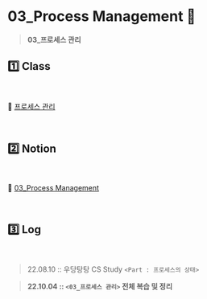 # 03_Process Management 💽

>  **03_프로세스 관리**



## :one: Class 

​       

:link: [프로세스 관리](http://www.kocw.or.kr/home/cview.do?mty=p&kemId=1226304&ar=relateCourse)

​    

## :two: Notion

​        

:link: [03_Process Management](https://youmean0427.notion.site/03_Process-Management-c4cb9b63fcfe4a7b8b8d909910ede915)

​          

## :three: Log 

​          

> 22.08.10 :: 우당탕탕 CS Study `<Part : 프로세스의 상태>` 

> **22.10.04 :: `<03_프로세스 관리>` 전체 복습 및 정리**

